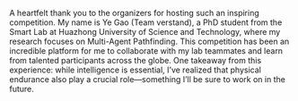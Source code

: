 A heartfelt thank you to the organizers for hosting such an inspiring competition. My name is Ye Gao (Team verstand), a PhD student from the Smart Lab at Huazhong University of Science and Technology, where my research focuses on Multi-Agent Pathfinding. This competition has been an incredible platform for me to collaborate with my lab teammates and learn from talented participants across the globe. One takeaway from this experience: while intelligence is essential, I’ve realized that physical endurance also play a crucial role—something I’ll be sure to work on in the future.